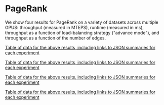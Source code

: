 # PageRank

We show four results for PageRank on a variety of datasets across multiple GPUS: throughput (measured in MTEPS), runtime (measured in ms), throughput as a function of load-balancing strategy ("advance mode"), and throughput as a function of the number of edges.

<div id="vis_gunrock_primitives_pr_mteps"></div>
<script type="text/javascript">
  var spec = "https://raw.githubusercontent.com/gunrock/io/master/plots/gunrock_primitives_pr_mteps.json";
  vegaEmbed('#vis_gunrock_primitives_pr_mteps, spec).then(function(result) {
    // Access the Vega view instance (https://vega.github.io/vega/docs/api/view/) as result.view
  }).catch(console.error);
</script>

[Table of data for the above results, including links to JSON summaries for each experiment](https://raw.githubusercontent.com/gunrock/io/master/plots/gunrock_primitives_pr_mteps_table.html ':include :type=markdown')

<div id="vis_gunrock_primitives_pr_avg_process_time"></div>
<script type="text/javascript">
  var spec = "https://raw.githubusercontent.com/gunrock/io/master/plots/gunrock_primitives_pr_avg_process_time.json";
  vegaEmbed('#vis_gunrock_primitives_pr_avg_process_time, spec).then(function(result) {
    // Access the Vega view instance (https://vega.github.io/vega/docs/api/view/) as result.view
  }).catch(console.error);
</script>

[Table of data for the above results, including links to JSON summaries for each experiment](https://raw.githubusercontent.com/gunrock/io/master/plots/gunrock_primitives_pr_avg_process_time_table.html ':include :type=markdown')

<div id="vis_gunrock_primitives_pr_advance_mode"></div>
<script type="text/javascript">
  var spec = "https://raw.githubusercontent.com/gunrock/io/master/plots/gunrock_primitives_pr_advance_mode.json";
  vegaEmbed('#vis_gunrock_primitives_pr_advance_mode, spec).then(function(result) {
    // Access the Vega view instance (https://vega.github.io/vega/docs/api/view/) as result.view
  }).catch(console.error);
</script>

[Table of data for the above results, including links to JSON summaries for each experiment](https://raw.githubusercontent.com/gunrock/io/master/plots/gunrock_primitives_pr_advance_mode_table.html ':include :type=markdown')

<div id="vis_gunrock_primitives_pr_edges"></div>
<script type="text/javascript">
  var spec = "https://raw.githubusercontent.com/gunrock/io/master/plots/gunrock_primitives_pr_edges.json";
  vegaEmbed('#vis_gunrock_primitives_pr_edges, spec).then(function(result) {
    // Access the Vega view instance (https://vega.github.io/vega/docs/api/view/) as result.view
  }).catch(console.error);
</script>

[Table of data for the above results, including links to JSON summaries for each experiment](https://raw.githubusercontent.com/gunrock/io/master/plots/gunrock_primitives_pr_edges_table.html ':include :type=markdown')
